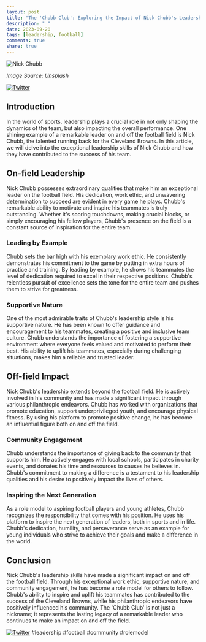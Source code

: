 ```yaml
---
layout: post
title: "The 'Chubb Club': Exploring the Impact of Nick Chubb's Leadership on and off the Field"
description: " "
date: 2023-09-20
tags: [leadership, football]
comments: true
share: true
---
```


![Nick Chubb](https://source.unsplash.com/1600x900/?football,nickchubb)

*Image Source: Unsplash*

[![Twitter](https://img.shields.io/badge/Follow%20me%20on%20Twitter-%40techblogger-blue)](https://twitter.com/techblogger)

## Introduction

In the world of sports, leadership plays a crucial role in not only shaping the dynamics of the team, but also impacting the overall performance. One shining example of a remarkable leader on and off the football field is Nick Chubb, the talented running back for the Cleveland Browns. In this article, we will delve into the exceptional leadership skills of Nick Chubb and how they have contributed to the success of his team.

## On-field Leadership

Nick Chubb possesses extraordinary qualities that make him an exceptional leader on the football field. His dedication, work ethic, and unwavering determination to succeed are evident in every game he plays. Chubb's remarkable ability to motivate and inspire his teammates is truly outstanding. Whether it's scoring touchdowns, making crucial blocks, or simply encouraging his fellow players, Chubb's presence on the field is a constant source of inspiration for the entire team.

### Leading by Example

Chubb sets the bar high with his exemplary work ethic. He consistently demonstrates his commitment to the game by putting in extra hours of practice and training. By leading by example, he shows his teammates the level of dedication required to excel in their respective positions. Chubb's relentless pursuit of excellence sets the tone for the entire team and pushes them to strive for greatness.

### Supportive Nature

One of the most admirable traits of Chubb's leadership style is his supportive nature. He has been known to offer guidance and encouragement to his teammates, creating a positive and inclusive team culture. Chubb understands the importance of fostering a supportive environment where everyone feels valued and motivated to perform their best. His ability to uplift his teammates, especially during challenging situations, makes him a reliable and trusted leader.

## Off-field Impact

Nick Chubb's leadership extends beyond the football field. He is actively involved in his community and has made a significant impact through various philanthropic endeavors. Chubb has worked with organizations that promote education, support underprivileged youth, and encourage physical fitness. By using his platform to promote positive change, he has become an influential figure both on and off the field.

### Community Engagement

Chubb understands the importance of giving back to the community that supports him. He actively engages with local schools, participates in charity events, and donates his time and resources to causes he believes in. Chubb's commitment to making a difference is a testament to his leadership qualities and his desire to positively impact the lives of others.

### Inspiring the Next Generation

As a role model to aspiring football players and young athletes, Chubb recognizes the responsibility that comes with his position. He uses his platform to inspire the next generation of leaders, both in sports and in life. Chubb's dedication, humility, and perseverance serve as an example for young individuals who strive to achieve their goals and make a difference in the world.

## Conclusion

Nick Chubb's leadership skills have made a significant impact on and off the football field. Through his exceptional work ethic, supportive nature, and community engagement, he has become a role model for others to follow. Chubb's ability to inspire and uplift his teammates has contributed to the success of the Cleveland Browns, while his philanthropic endeavors have positively influenced his community. The 'Chubb Club' is not just a nickname; it represents the lasting legacy of a remarkable leader who continues to make an impact on and off the field.

[![Twitter](https://img.shields.io/badge/Follow%20me%20on%20Twitter-%40techblogger-blue)](https://twitter.com/techblogger) #leadership #football #community #rolemodel
